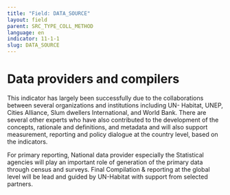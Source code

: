 ```yaml
---
title: "Field: DATA_SOURCE"
layout: field
parent: SRC_TYPE_COLL_METHOD
language: en
indicator: 11-1-1
slug: DATA_SOURCE
---
```

# Data providers and compilers

This indicator has largely been successfully due to the collaborations between several organizations and institutions including UN- Habitat, UNEP, Cities Alliance, Slum dwellers International, and World Bank. There are several other experts who have also contributed to the development of the concepts, rationale and definitions, and metadata and will also support measurement, reporting and policy dialogue at the country level, based on the indicators.

For primary reporting, National data provider especially the Statistical agencies will play an important role of generation of the primary data through census and surveys. Final Compilation & reporting at the global level will be lead and guided by UN-Habitat with support from selected partners.